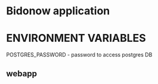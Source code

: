 # Bidonow application

# ENVIRONMENT VARIABLES
POSTGRES_PASSWORD - password to access postgres DB


## webapp

